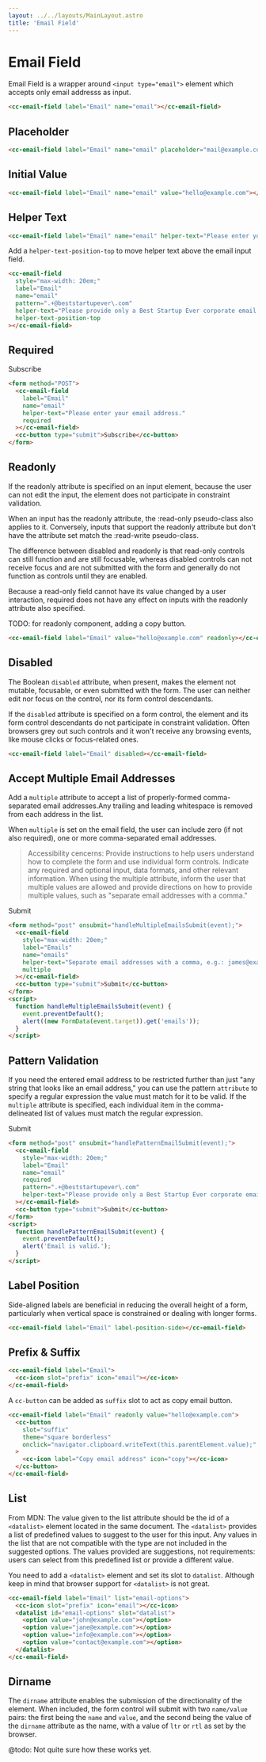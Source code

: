 ```yaml
---
layout: ../../layouts/MainLayout.astro
title: 'Email Field'
---
```


# Email Field

Email Field is a wrapper around `<input type="email">` element which accepts only email addresss as input.

<div class="preview">
  <cc-email-field label="Email" name="email"></cc-email-field>
</div>

```html
<cc-email-field label="Email" name="email"></cc-email-field>
```

## Placeholder

<div class="preview">
<cc-email-field label="Email" name="email" placeholder="mail@example.com"></cc-email-field>
</div>

```html
<cc-email-field label="Email" name="email" placeholder="mail@example.com"></cc-email-field>
```

## Initial Value

<div class="preview">
<cc-email-field label="Email" name="email" value="hello@example.com"></cc-email-field>
</div>

```html
<cc-email-field label="Email" name="email" value="hello@example.com"></cc-email-field>
```

## Helper Text

<div class="preview">
  <cc-email-field label="Email" name="email" helper-text="Please enter your email address."></cc-email-field>
</div>

```html
<cc-email-field label="Email" name="email" helper-text="Please enter your email address."></cc-email-field>
```

Add a `helper-text-position-top` to move helper text above the email input field.

<div class="preview">
<cc-email-field 
  style="max-width: 20em;"
  label="Email" 
  name="email" 
  pattern=".+@beststartupever\.com"
  helper-text="Please provide only a Best Startup Ever corporate email address."
  helper-text-position-top
></cc-email-field>
</div>

```html
<cc-email-field 
  style="max-width: 20em;"
  label="Email" 
  name="email" 
  pattern=".+@beststartupever\.com"
  helper-text="Please provide only a Best Startup Ever corporate email address."
  helper-text-position-top
></cc-email-field>
```

## Required

<div class="preview">
  <form method="POST">
    <cc-email-field label="Email" name="email" helper-text="Please enter your email address." required></cc-email-field>
    <cc-button type="submit">Subscribe</cc-button>
  </form>
</div>

```html
<form method="POST">
  <cc-email-field 
    label="Email" 
    name="email" 
    helper-text="Please enter your email address." 
    required
  ></cc-email-field>
  <cc-button type="submit">Subscribe</cc-button>
</form>
```

## Readonly

If the readonly attribute is specified on an input element, because the user can not edit the input, the element does not participate in constraint validation.

When an input has the readonly attribute, the :read-only pseudo-class also applies to it. Conversely, inputs that support the readonly attribute but don't have the attribute set match the :read-write pseudo-class.

The difference between disabled and readonly is that read-only controls can still function and are still focusable, whereas disabled controls can not receive focus and are not submitted with the form and generally do not function as controls until they are enabled. 

Because a read-only field cannot have its value changed by a user interaction, required does not have any effect on inputs with the readonly attribute also specified.

TODO: for readonly component, adding a copy button.

<div class="preview">
  <cc-email-field label="Email" value="hello@example.com" readonly></cc-email-field>
</div>

```html
<cc-email-field label="Email" value="hello@example.com" readonly></cc-email-field>
```

## Disabled

The Boolean `disabled` attribute, when present, makes the element not mutable, focusable, or even submitted with the form. The user can neither edit nor focus on the control, nor its form control descendants.

If the `disabled` attribute is specified on a form control, the element and its form control descendants do not participate in constraint validation. Often browsers grey out such controls and it won't receive any browsing events, like mouse clicks or focus-related ones.

<div class="preview">
  <cc-email-field label="Email" disabled></cc-email-field>
</div>

```html
<cc-email-field label="Email" disabled></cc-email-field>
```

## Accept Multiple Email Addresses

Add a `multiple` attribute to accept a list of properly-formed comma-separated email addresses.Any trailing and leading whitespace is removed from each address in the list.

When `multiple` is set on the email field, the user can include zero (if not also required), one or more comma-separated email addresses.

> Accessibility cencerns: Provide instructions to help users understand how to complete the form and use individual form controls. Indicate any required and optional input, data formats, and other relevant information. When using the multiple attribute, inform the user that multiple values are allowed and provide directions on how to provide multiple values, such as "separate email addresses with a comma."

<div class="preview">
  <form method="post" onsubmit="handleMultipleEmailsSubmit(event);">
    <cc-email-field 
      style="max-width: 20em;"
      label="Emails" 
      name="emails" 
      helper-text="Separate email addresses with a comma, e.g.: james@example.com, jane@example.com"
      multiple
    ></cc-email-field>
    <cc-button type="submit">Submit</cc-button>
  </form>
  <script>
    function handleMultipleEmailsSubmit(event) {
      event.preventDefault();
      alert((new FormData(event.target)).get('emails'));
    }
  </script>
</div>

```html
<form method="post" onsubmit="handleMultipleEmailsSubmit(event);">
  <cc-email-field 
    style="max-width: 20em;"
    label="Emails" 
    name="emails" 
    helper-text="Separate email addresses with a comma, e.g.: james@example.com, jane@example.com"
    multiple
  ></cc-email-field>
  <cc-button type="submit">Submit</cc-button>
</form>
<script>
  function handleMultipleEmailsSubmit(event) {
    event.preventDefault();
    alert((new FormData(event.target)).get('emails'));
  }
</script>
```

## Pattern Validation

If you need the entered email address to be restricted further than just "any string that looks like an email address," you can use the pattern `attribute` to specify a regular expression the value must match for it to be valid. If the `multiple` attribute is specified, each individual item in the comma-delineated list of values must match the regular expression.

<div class="preview">
<form method="post" onsubmit="handlePatternEmailSubmit(event);">
  <cc-email-field 
    style="max-width: 20em;"
    label="Email" 
    name="email" 
    required
    pattern=".+@beststartupever\.com"
    helper-text="Please provide only a Best Startup Ever corporate email address."
  ></cc-email-field>
  <cc-button type="submit">Submit</cc-button>
</form>
<script>
  function handlePatternEmailSubmit(event) {
    event.preventDefault();
    alert('Email is valid.');
  }
</script>
</div>

```html
<form method="post" onsubmit="handlePatternEmailSubmit(event);">
  <cc-email-field 
    style="max-width: 20em;"
    label="Email" 
    name="email" 
    required
    pattern=".+@beststartupever\.com"
    helper-text="Please provide only a Best Startup Ever corporate email address."
  ></cc-email-field>
  <cc-button type="submit">Submit</cc-button>
</form>
<script>
  function handlePatternEmailSubmit(event) {
    event.preventDefault();
    alert('Email is valid.');
  }
</script>
```

## Label Position

Side-aligned labels are beneficial in reducing the overall height of a form, particularly when vertical space is constrained or dealing with longer forms.

<div class="preview">
  <cc-email-field label="Email" label-position-side></cc-email-field>
</div>

```html
<cc-email-field label="Email" label-position-side></cc-email-field>
```

## Prefix & Suffix

<div class="preview">
  <cc-email-field label="Email">
    <cc-icon slot="prefix" icon="email"></cc-icon>
  </cc-email-field>
</div>

```html
<cc-email-field label="Email">
  <cc-icon slot="prefix" icon="email"></cc-icon>
</cc-email-field>
```

A `cc-button` can be added as `suffix` slot to act as copy email button.

<div class="preview">
  <cc-email-field label="Email" readonly value="hello@example.com">
    <cc-button 
      slot="suffix" 
      theme="square borderless"
      onclick="navigator.clipboard.writeText(this.parentElement.value);"
    >
      <cc-icon label="Copy email address" icon="copy"></cc-icon>
    </cc-button>
  </cc-email-field>
</div>

```html
<cc-email-field label="Email" readonly value="hello@example.com">
  <cc-button 
    slot="suffix" 
    theme="square borderless"
    onclick="navigator.clipboard.writeText(this.parentElement.value);"
  >
    <cc-icon label="Copy email address" icon="copy"></cc-icon>
  </cc-button>
</cc-email-field>
```

## List

From MDN: The value given to the list attribute should be the id of a `<datalist>` element located in the same document. The `<datalist>` provides a list of predefined values to suggest to the user for this input. Any values in the list that are not compatible with the type are not included in the suggested options. The values provided are suggestions, not requirements: users can select from this predefined list or provide a different value.

You need to add a `<datalist>` element and set its slot to `datalist`. Although keep in mind that browser support for `<datalist>` is not great.

<div class="preview">
  <cc-email-field label="Email" list="email-options">
    <cc-icon slot="prefix" icon="email"></cc-icon>
    <datalist id="email-options" slot="datalist">
      <option value="john@example.com"></option>
      <option value="jane@example.com"></option>
      <option value="info@example.com"></option>
      <option value="contact@example.com"></option>
    </datalist>
  </cc-email-field>
</div>

```html
<cc-email-field label="Email" list="email-options">
  <cc-icon slot="prefix" icon="email"></cc-icon>
  <datalist id="email-options" slot="datalist">
    <option value="john@example.com"></option>
    <option value="jane@example.com"></option>
    <option value="info@example.com"></option>
    <option value="contact@example.com"></option>
  </datalist>
</cc-email-field>
```

## Dirname

The `dirname` attribute enables the submission of the directionality of the element. When included, the form control will submit with two `name/value` pairs: the first being the `name` and `value`, and the second being the value of the `dirname` attribute as the name, with a value of `ltr` or `rtl` as set by the browser.

@todo: Not quite sure how these works yet.